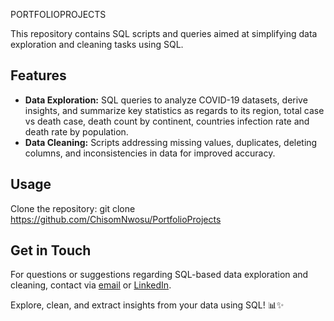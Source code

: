 PORTFOLIOPROJECTS

This repository contains SQL scripts and queries aimed at simplifying data exploration and cleaning tasks using SQL.

## Features

- **Data Exploration:** SQL queries to analyze COVID-19 datasets, derive insights, and summarize key statistics as regards to its region, total case vs death case, death count by continent, countries infection rate and death rate by population.  
- **Data Cleaning:** Scripts addressing missing values, duplicates, deleting columns, and inconsistencies in data for improved accuracy.

## Usage
Clone the repository: git clone https://github.com/ChisomNwosu/PortfolioProjects


## Get in Touch

For questions or suggestions regarding SQL-based data exploration and cleaning, contact via [email](chisommartin414@gmail.com) or [LinkedIn](https://www.linkedin.com/in/chisom-nwosu-b1425829a?utm_source=share&utm_campaign=share_via&utm_content=profile&utm_medium=android_app).

Explore, clean, and extract insights from your data using SQL! 📊✨

